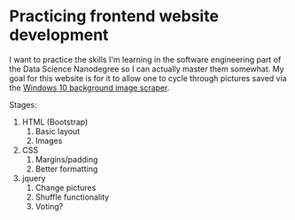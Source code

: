 # Practicing frontend website development

I want to practice the skills I'm learning in the software engineering part of
the Data Science Nanodegree so I can actually master them somewhat. My goal for
this website is for it to allow one to cycle through pictures saved via the
[Windows 10 background image scraper][1].

Stages:
1. HTML (Bootstrap)
    1. Basic layout
    2. Images
2. CSS
    1. Margins/padding
    2. Better formatting
3. jquery
    1. Change pictures
    2. Shuffle functionality
    3. Voting?
    
[1]: https://github.com/dsduncan/fun_stuff/tree/develop/windows_login_backgrounds
